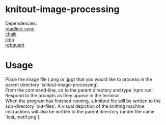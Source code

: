 # knitout-image-processing

Dependencies:\
  [readline-sync](https://www.npmjs.com/package/readline-sync)\
  [chalk](https://www.npmjs.com/package/chalk)\
  [jimp](https://www.npmjs.com/package/jimp)\
  [rgbquant](https://www.npmjs.com/package/rgbquant)
  
# Usage

Place the image file (.png or .jpg) that you would like to process in the parent directory 'knitout-image-processing'.\
From the command-line, cd to the parent directory and type 'npm run'.\
Respond to the prompts as they appear in the terminal.\
When the program has finished running, a knitout file will be written to the sub-directory 'out-files'. A visual depiction of the knitting machine instructions will also be written to the parent directory (under the name 'knit_motif.png');
